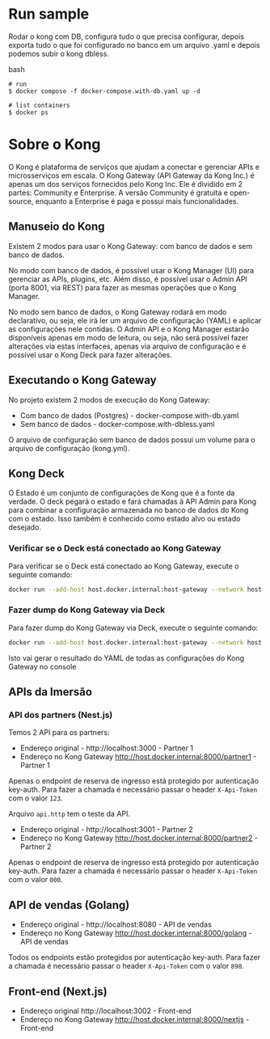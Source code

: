 # Run sample

Rodar o kong com DB, configura tudo o que precisa configurar, depois exporta tudo o que foi configurado no banco em um arquivo .yaml e depois podemos subir o kong dbless.

bash
```
# run 
$ docker compose -f docker-compose.with-db.yaml up -d

# list containers
$ docker ps
```

# Sobre o Kong

O Kong é plataforma de serviços que ajudam a conectar e gerenciar APIs e microsserviços em escala.
O Kong Gateway (API Gateway da Kong Inc.) é apenas um dos serviços fornecidos pelo Kong Inc. Ele é dividido em 2 partes: Community e Enterprise. A versão Community é gratuita e open-source, enquanto a Enterprise é paga e possui mais funcionalidades.

## Manuseio do Kong

Existem 2 modos para usar o Kong Gateway: com banco de dados e sem banco de dados. 

No modo com banco de dados, é possível usar o Kong Manager (UI) para gerenciar as APIs, plugins, etc. Além disso, é possível usar o Admin API (porta 8001, via REST) para fazer as mesmas operações que o Kong Manager.

No modo sem banco de dados, o Kong Gateway rodará em modo declarativo, ou seja, ele irá ler um arquivo de configuração (YAML) e aplicar as configurações nele contidas.
O Admin API e o Kong Manager estarão disponíveis apenas em modo de leitura, ou seja, não será possível fazer alterações via estas interfaces, apenas via arquivo de configuração e é possível usar o Kong Deck para fazer alterações.


## Executando o Kong Gateway

No projeto existem 2 modos de execução do Kong Gateway:

* Com banco de dados (Postgres) - docker-compose.with-db.yaml
* Sem banco de dados - docker-compose.with-dbless.yaml

O arquivo de configuração sem banco de dados possui um volume para o arquivo de configuração (kong.yml).


## Kong Deck

O Estado é um conjunto de configurações de Kong que é a fonte da verdade. O deck pegará o estado e fará chamadas à API Admin para Kong para combinar a configuração armazenada no banco de dados do Kong com o estado. Isso também é conhecido como estado alvo ou estado desejado.

### Verificar se o Deck está conectado ao Kong Gateway

Para verificar se o Deck está conectado ao Kong Gateway, execute o seguinte comando:

```bash
docker run --add-host host.docker.internal:host-gateway --network host kong/deck:v1.37.0 gateway ping --kong-addr http://host.docker.internal:8001  
```

### Fazer dump do Kong Gateway via Deck

Para fazer dump do Kong Gateway via Deck, execute o seguinte comando:

```bash
docker run --add-host host.docker.internal:host-gateway --network host kong/deck:v1.37.0 gateway dump --kong-addr http://host.docker.internal:8001  
```

Isto vai gerar o resultado do YAML de todas as configurações do Kong Gateway no console


## APIs da Imersão

### API dos partners (Nest.js)

Temos 2 API para os partners:

* Endereço original - http://localhost:3000 - Partner 1
* Endereço no Kong Gateway http://host.docker.internal:8000/partner1 - Partner 1

Apenas o endpoint de reserva de ingresso está protegido por autenticação key-auth.
Para fazer a chamada é necessário passar o header `X-Api-Token` com o valor `123`.

Arquivo `api.http` tem o teste da API.

* Endereço original - http://localhost:3001 - Partner 2
* Endereço no Kong Gateway http://host.docker.internal:8000/partner2 - Partner 2

Apenas o endpoint de reserva de ingresso está protegido por autenticação key-auth.
Para fazer a chamada é necessário passar o header `X-Api-Token` com o valor `000`.

## API de vendas (Golang)

* Endereço original - http://localhost:8080 - API de vendas
* Endereço no Kong Gateway http://host.docker.internal:8000/golang - API de vendas

Todos os endpoints estão protegidos por autenticação key-auth.
Para fazer a chamada é necessário passar o header `X-Api-Token` com o valor `890`.

## Front-end (Next.js)

* Endereço original http://localhost:3002 - Front-end
* Endereço no Kong Gateway http://host.docker.internal:8000/nextjs - Front-end